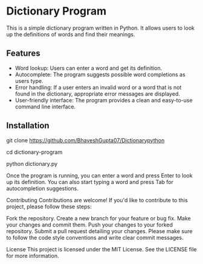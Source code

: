 # Dictionary Program

This is a simple dictionary program written in Python. It allows users to look up the definitions of words and find their meanings.

## Features

- Word lookup: Users can enter a word and get its definition.
- Autocomplete: The program suggests possible word completions as users type.
- Error handling: If a user enters an invalid word or a word that is not found in the dictionary, appropriate error messages are displayed.
- User-friendly interface: The program provides a clean and easy-to-use command line interface.

## Installation

git clone https://github.com/BhaveshGupta07/Dictionarypython

cd dictionary-program

python dictionary.py

Once the program is running, you can enter a word and press Enter to look up its definition. You can also start typing a word and press Tab for autocompletion suggestions.

Contributing
Contributions are welcome! If you'd like to contribute to this project, please follow these steps:

Fork the repository.
Create a new branch for your feature or bug fix.
Make your changes and commit them.
Push your changes to your forked repository.
Submit a pull request detailing your changes.
Please make sure to follow the code style conventions and write clear commit messages.

License
This project is licensed under the MIT License. See the LICENSE file for more information.


